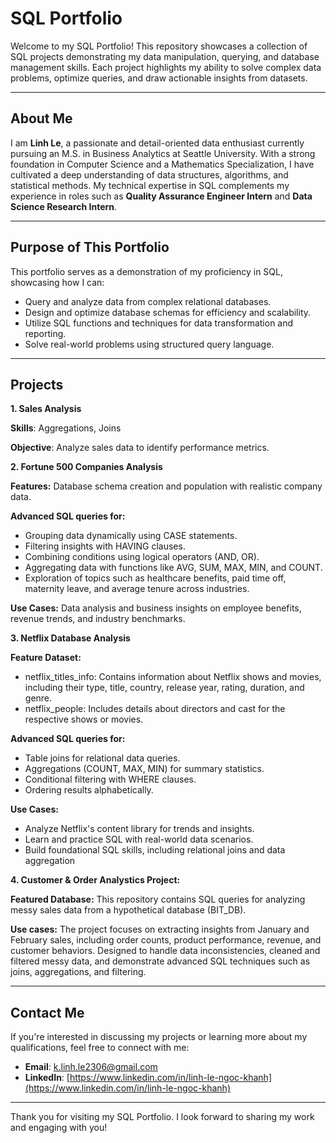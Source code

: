 # SQL Portfolio

Welcome to my SQL Portfolio! This repository showcases a collection of SQL projects demonstrating my data manipulation, querying, and database management skills. Each project highlights my ability to solve complex data problems, optimize queries, and draw actionable insights from datasets.

---
## About Me

I am **Linh Le**, a passionate and detail-oriented data enthusiast currently pursuing an M.S. in Business Analytics at Seattle University. With a strong foundation in Computer Science and a Mathematics Specialization, I have cultivated a deep understanding of data structures, algorithms, and statistical methods. My technical expertise in SQL complements my experience in roles such as **Quality Assurance Engineer Intern** and **Data Science Research Intern**.

---
## Purpose of This Portfolio

This portfolio serves as a demonstration of my proficiency in SQL, showcasing how I can:

- Query and analyze data from complex relational databases.
- Design and optimize database schemas for efficiency and scalability.
- Utilize SQL functions and techniques for data transformation and reporting.
- Solve real-world problems using structured query language.

---
## Projects

**1. Sales Analysis**

**Skills**: Aggregations, Joins 

**Objective**: Analyze sales data to identify performance metrics.
    
**2. Fortune 500 Companies Analysis**

**Features:** Database schema creation and population with realistic company data.

**Advanced SQL queries for:**
- Grouping data dynamically using CASE statements.
- Filtering insights with HAVING clauses.
- Combining conditions using logical operators (AND, OR).
- Aggregating data with functions like AVG, SUM, MAX, MIN, and COUNT.
- Exploration of topics such as healthcare benefits, paid time off, maternity leave, and average tenure across industries. 
      
**Use Cases:** Data analysis and business insights on employee benefits, revenue trends, and industry benchmarks.

**3. Netflix Database Analysis**

   **Feature Dataset:**
   - netflix_titles_info: Contains information about Netflix shows and movies, including their type, title, country, release year, rating, duration, and genre.
   - netflix_people: Includes details about directors and cast for the respective shows or movies.
   
   **Advanced SQL queries for:**
   - Table joins for relational data queries.
   - Aggregations (COUNT, MAX, MIN) for summary statistics.
   - Conditional filtering with WHERE clauses.
   - Ordering results alphabetically.

   **Use Cases:**
   - Analyze Netflix's content library for trends and insights.
   - Learn and practice SQL with real-world data scenarios.
   - Build foundational SQL skills, including relational joins and data aggregation

  **4. Customer & Order Analystics Project:**
  
  **Featured Database:** This repository contains SQL queries for analyzing messy sales data from a hypothetical database (BIT_DB).
  
  **Use cases:** The project focuses on extracting insights from January and February sales, including order counts, product performance, revenue, and customer behaviors. Designed to handle data inconsistencies, cleaned and filtered messy data, and demonstrate advanced SQL techniques such as joins, aggregations, and filtering.

---
## Contact Me

If you're interested in discussing my projects or learning more about my qualifications, feel free to connect with me:

- **Email**: k.linh.le2306@gmail.com  
- **LinkedIn**: [https://www.linkedin.com/in/linh-le-ngoc-khanh](https://www.linkedin.com/in/linh-le-ngoc-khanh)

---
Thank you for visiting my SQL Portfolio. I look forward to sharing my work and engaging with you!
